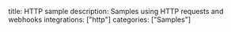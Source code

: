 title: HTTP sample
description: Samples using HTTP requests and webhooks
integrations: ["http"]
categories: ["Samples"]
